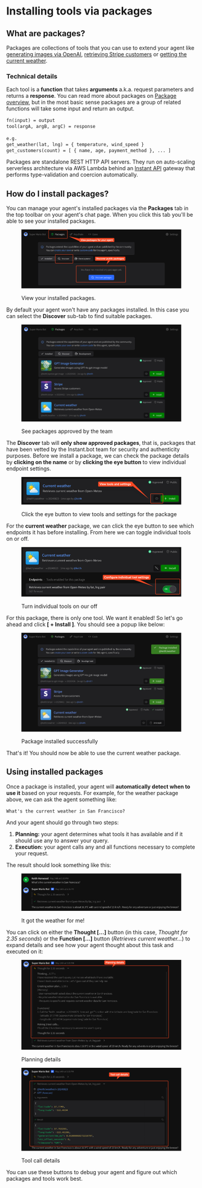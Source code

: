 # Installing tools via packages

## What are packages?

Packages are collections of tools that you can use to extend your agent like [generating images via OpenAI](https://instant.bot/packages/@keith/openai-gpt-image), [retrieving Stripe customers](https://instant.bot/packages/@keith/stripe) or [getting the current weather](https://instant.bot/packages/@keith/weather).

### Technical details

Each tool is a **function** that takes **arguments** a.k.a. request parameters and returns a **response**. You can read more about packages on [Package overview](specifications/package-specification.md), but in the most basic sense packages are a group of related functions will take some input and return an output.

```
fn(input) = output
tool(argA, argB, argC) = response

e.g.
get_weather(lat, lng) = { temperature, wind_speed }
get_customers(count) = [ { name, age, payment_method }, ... ]
```

Packages are standalone REST HTTP API servers. They run on auto-scaling serverless architecture via AWS Lambda behind an [Instant API](https://github.com/instant-dev/api) gateway that performs type-validation and coercion automatically.

## How do I install packages?

You can manage your agent's installed packages via the **Packages** tab in the top toolbar on your agent's chat page. When you click this tab you'll be able to see your installed packages.

<figure><img src=".gitbook/assets/SCR-20250514-pgtg.png" alt=""><figcaption><p>View your installed packages.</p></figcaption></figure>

By default your agent won't have any packages installed. In this case you can select the **Discover** sub-tab to find suitable packages.

<figure><img src=".gitbook/assets/SCR-20250514-phvs.png" alt=""><figcaption><p>See packages approved by the team</p></figcaption></figure>

The **Discover** tab will **only show approved packages**, that is, packages that have been vetted by the Instant.bot team for security and authenticity purposes. Before we install a package, we can check the package details by **clicking on the name** or by **clicking the eye button** to view individual endpoint settings.

<figure><img src=".gitbook/assets/SCR-20250514-pial.png" alt=""><figcaption><p>Click the eye button to view tools and settings for the package</p></figcaption></figure>

For the **current weather** package, we can click the eye button to see which endpoints it has before installing. From here we can toggle individual tools on or off.

<figure><img src=".gitbook/assets/SCR-20250514-pihb.png" alt=""><figcaption><p>Turn individual tools on our off</p></figcaption></figure>

For this package, there is only one tool. We want it enabled! So let's go ahead and click **\[ + Install ]**. You should see a popup like below:

<figure><img src=".gitbook/assets/SCR-20250514-piqr.png" alt=""><figcaption><p>Package installed successfully</p></figcaption></figure>

That's it! You should now be able to use the current weather package.

## Using installed packages

Once a package is installed, your agent will **automatically detect when to use it** based on your requests. For example, for the weather package above, we can ask the agent something like:

```
What's the current weather in San Francisco?
```

And your agent should go through two steps:

1. **Planning:** your agent determines what tools it has available and if it should use any to answer your query.
2. **Execution:** your agent calls any and all functions necessary to complete your request.

The result should look something like this:

<figure><img src=".gitbook/assets/SCR-20250514-pkuy.png" alt=""><figcaption><p>It got the weather for me!</p></figcaption></figure>

You can click on either the **Thought \[...]** button (in this case, _Thought for 2.35 seconds_) or the **Function \[...]** button (_Retrieves current weather..._) to expand details and see how your agent thought about this task and executed on it:

<figure><img src=".gitbook/assets/SCR-20250514-pldr.png" alt=""><figcaption><p>Planning details</p></figcaption></figure>

<figure><img src=".gitbook/assets/SCR-20250514-pkxh.png" alt=""><figcaption><p>Tool call details</p></figcaption></figure>

You can use these buttons to debug your agent and figure out which packages and tools work best.
